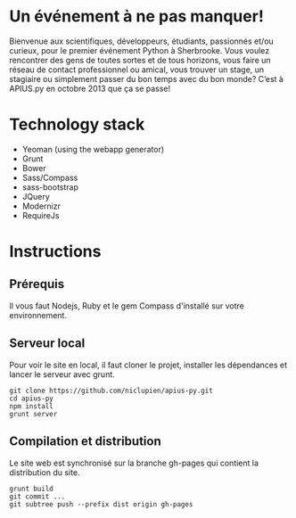 Un événement à ne pas manquer!
==============================

Bienvenue aux scientifiques, développeurs, étudiants, passionnés et/ou curieux, pour le premier événement Python à Sherbrooke. Vous voulez rencontrer des gens de toutes sortes et de tous horizons, vous faire un réseau de contact professionnel ou amical, vous trouver un stage, un stagiaire ou simplement passer du bon temps avec du bon monde? C’est à APIUS.py en octobre 2013 que ça se passe!

Technology stack
================

* Yeoman (using the webapp generator)
* Grunt
* Bower
* Sass/Compass
* sass-bootstrap
* JQuery
* Modernizr
* RequireJs

Instructions
============

Prérequis
---------

Il vous faut Nodejs, Ruby et le gem Compass d'installé sur votre environnement.

Serveur local
-------------

Pour voir le site en local, il faut cloner le projet, installer les dépendances et lancer le serveur avec grunt.

    git clone https://github.com/niclupien/apius-py.git
    cd apius-py
    npm install
    grunt server

Compilation et distribution
---------------------------

Le site web est synchronisé sur la branche gh-pages qui contient la distribution du site.

    grunt build
    git commit ...
    git subtree push --prefix dist origin gh-pages
